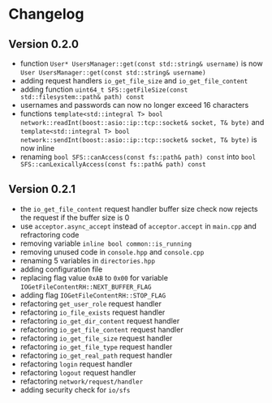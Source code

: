 # Changelog

## Version 0.2.0

- function `User* UsersManager::get(const std::string& username)` is now `User UsersManager::get(const std::string& username)`
- adding request handlers `io_get_file_size` and `io_get_file_content`
- adding function `uint64_t SFS::getFileSize(const std::filesystem::path& path) const`
- usernames and passwords can now no longer exceed 16 characters
- functions `template<std::integral T> bool network::readInt(boost::asio::ip::tcp::socket& socket, T& byte)` and `template<std::integral T> bool network::sendInt(boost::asio::ip::tcp::socket& socket, T& byte)` is now inline
- renaming `bool SFS::canAccess(const fs::path& path) const` into `bool SFS::canLexicallyAccess(const fs::path& path) const`

## Version 0.2.1

- the `io_get_file_content` request handler buffer size check now rejects the request if the buffer size is 0
- use `acceptor.async_accept` instead of `acceptor.accept` in `main.cpp` and refractoring code
- removing variable `inline bool common::is_running`
- removing unused code in `console.hpp` and `console.cpp`
- renaming 5 variables in `directories.hpp`
- adding configuration file
- replacing flag value `0xAB` to `0x00` for variable `IOGetFileContentRH::NEXT_BUFFER_FLAG`
- adding flag `IOGetFileContentRH::STOP_FLAG`
- refactoring `get_user_role` request handler
- refactoring `io_file_exists` request handler
- refactoring `io_get_dir_content` request handler
- refactoring `io_get_file_content` request handler
- refactoring `io_get_file_size` request handler
- refactoring `io_get_file_type` request handler
- refactoring `io_get_real_path` request handler
- refactoring `login` request handler
- refactoring `logout` request handler
- refactoring `network/request/handler`
- adding security check for `io/sfs`
